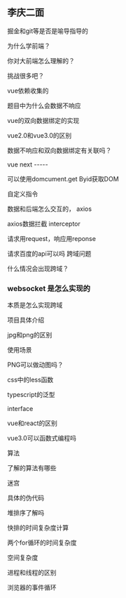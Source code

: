 ## 李庆二面

掘金和git等是否是喻导指导的

为什么学前端？

你对大前端怎么理解的？

挑战很多吧？

vue依赖收集的

题目中为什么会数据不响应

vue的双向数据绑定的实现

vue2.0和vue3.0的区别



数据不响应和双向数据绑定有关联吗？

vue next -----

可以使用domcument.get  Byid获取DOM

自定义指令

数据和后端怎么交互的， axios

axios数据拦截 interceptor 

请求用request，响应用reponse

请求百度的api可以吗  跨域问题

什么情况会出现跨域？

### websocket 是怎么实现的

本质是怎么实现跨域

项目具体介绍

jpg和png的区别

使用场景 

PNG可以做动图吗？

css中的less函数

typescript的泛型

interface

vue和react的区别

vue3.0可以函数式编程吗

算法

了解的算法有哪些

迷宫

具体的伪代码

堆排序了解吗

快排的时间复杂度计算

两个for循环的时间复杂度

空间复杂度

进程和线程的区别

浏览器的事件循环













